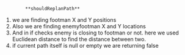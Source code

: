             **shouldReplanPath**  
              
1. we are finding footman X and Y positions
2. Also we are finding enemyfootman X and Y locations
3. And in if checks enemy is closing to footman or not. here we used Euclidean distance to find the distance between two.
4. if current path itself is null or empty we are returning false
